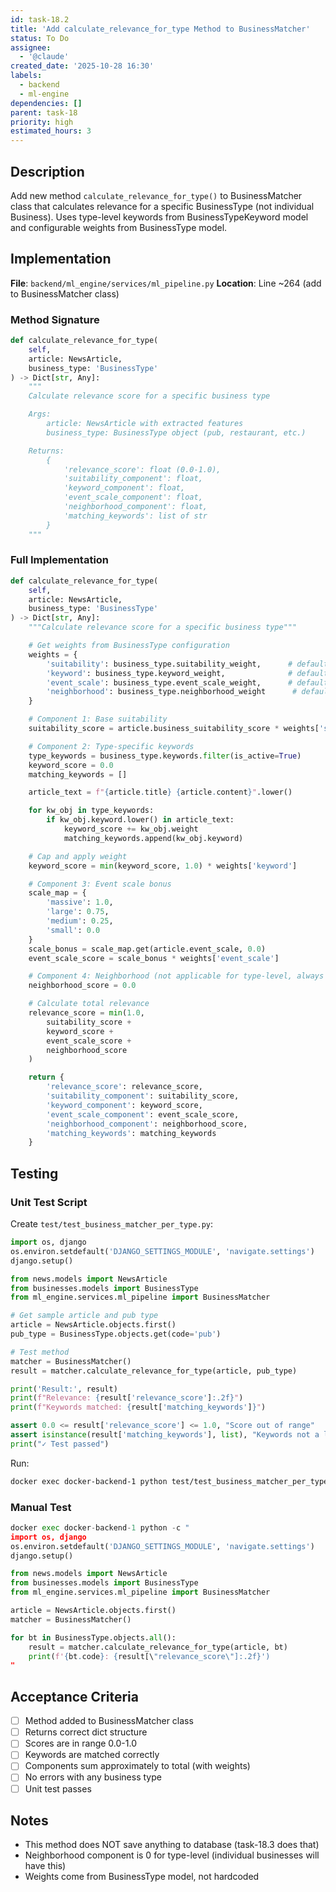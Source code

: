 ```yaml
---
id: task-18.2
title: 'Add calculate_relevance_for_type Method to BusinessMatcher'
status: To Do
assignee:
  - '@claude'
created_date: '2025-10-28 16:30'
labels:
  - backend
  - ml-engine
dependencies: []
parent: task-18
priority: high
estimated_hours: 3
---
```


## Description

<!-- SECTION:DESCRIPTION:BEGIN -->
Add new method `calculate_relevance_for_type()` to BusinessMatcher class that calculates relevance for a specific BusinessType (not individual Business). Uses type-level keywords from BusinessTypeKeyword model and configurable weights from BusinessType model.
<!-- SECTION:DESCRIPTION:END -->

## Implementation

**File**: `backend/ml_engine/services/ml_pipeline.py`
**Location**: Line ~264 (add to BusinessMatcher class)

### Method Signature

```python
def calculate_relevance_for_type(
    self,
    article: NewsArticle,
    business_type: 'BusinessType'
) -> Dict[str, Any]:
    """
    Calculate relevance score for a specific business type

    Args:
        article: NewsArticle with extracted features
        business_type: BusinessType object (pub, restaurant, etc.)

    Returns:
        {
            'relevance_score': float (0.0-1.0),
            'suitability_component': float,
            'keyword_component': float,
            'event_scale_component': float,
            'neighborhood_component': float,
            'matching_keywords': list of str
        }
    """
```

### Full Implementation

```python
def calculate_relevance_for_type(
    self,
    article: NewsArticle,
    business_type: 'BusinessType'
) -> Dict[str, Any]:
    """Calculate relevance score for a specific business type"""

    # Get weights from BusinessType configuration
    weights = {
        'suitability': business_type.suitability_weight,      # default: 0.3
        'keyword': business_type.keyword_weight,              # default: 0.2
        'event_scale': business_type.event_scale_weight,      # default: 0.2
        'neighborhood': business_type.neighborhood_weight      # default: 0.3
    }

    # Component 1: Base suitability
    suitability_score = article.business_suitability_score * weights['suitability']

    # Component 2: Type-specific keywords
    type_keywords = business_type.keywords.filter(is_active=True)
    keyword_score = 0.0
    matching_keywords = []

    article_text = f"{article.title} {article.content}".lower()

    for kw_obj in type_keywords:
        if kw_obj.keyword.lower() in article_text:
            keyword_score += kw_obj.weight
            matching_keywords.append(kw_obj.keyword)

    # Cap and apply weight
    keyword_score = min(keyword_score, 1.0) * weights['keyword']

    # Component 3: Event scale bonus
    scale_map = {
        'massive': 1.0,
        'large': 0.75,
        'medium': 0.25,
        'small': 0.0
    }
    scale_bonus = scale_map.get(article.event_scale, 0.0)
    event_scale_score = scale_bonus * weights['event_scale']

    # Component 4: Neighborhood (not applicable for type-level, always 0)
    neighborhood_score = 0.0

    # Calculate total relevance
    relevance_score = min(1.0,
        suitability_score +
        keyword_score +
        event_scale_score +
        neighborhood_score
    )

    return {
        'relevance_score': relevance_score,
        'suitability_component': suitability_score,
        'keyword_component': keyword_score,
        'event_scale_component': event_scale_score,
        'neighborhood_component': neighborhood_score,
        'matching_keywords': matching_keywords
    }
```

## Testing

### Unit Test Script

Create `test/test_business_matcher_per_type.py`:
```python
import os, django
os.environ.setdefault('DJANGO_SETTINGS_MODULE', 'navigate.settings')
django.setup()

from news.models import NewsArticle
from businesses.models import BusinessType
from ml_engine.services.ml_pipeline import BusinessMatcher

# Get sample article and pub type
article = NewsArticle.objects.first()
pub_type = BusinessType.objects.get(code='pub')

# Test method
matcher = BusinessMatcher()
result = matcher.calculate_relevance_for_type(article, pub_type)

print('Result:', result)
print(f"Relevance: {result['relevance_score']:.2f}")
print(f"Keywords matched: {result['matching_keywords']}")

assert 0.0 <= result['relevance_score'] <= 1.0, "Score out of range"
assert isinstance(result['matching_keywords'], list), "Keywords not a list"
print("✓ Test passed")
```

Run:
```bash
docker exec docker-backend-1 python test/test_business_matcher_per_type.py
```

### Manual Test

```python
docker exec docker-backend-1 python -c "
import os, django
os.environ.setdefault('DJANGO_SETTINGS_MODULE', 'navigate.settings')
django.setup()

from news.models import NewsArticle
from businesses.models import BusinessType
from ml_engine.services.ml_pipeline import BusinessMatcher

article = NewsArticle.objects.first()
matcher = BusinessMatcher()

for bt in BusinessType.objects.all():
    result = matcher.calculate_relevance_for_type(article, bt)
    print(f'{bt.code}: {result[\"relevance_score\"]:.2f}')
"
```

## Acceptance Criteria

- [ ] Method added to BusinessMatcher class
- [ ] Returns correct dict structure
- [ ] Scores are in range 0.0-1.0
- [ ] Keywords are matched correctly
- [ ] Components sum approximately to total (with weights)
- [ ] No errors with any business type
- [ ] Unit test passes

## Notes

- This method does NOT save anything to database (task-18.3 does that)
- Neighborhood component is 0 for type-level (individual businesses will have this)
- Weights come from BusinessType model, not hardcoded
